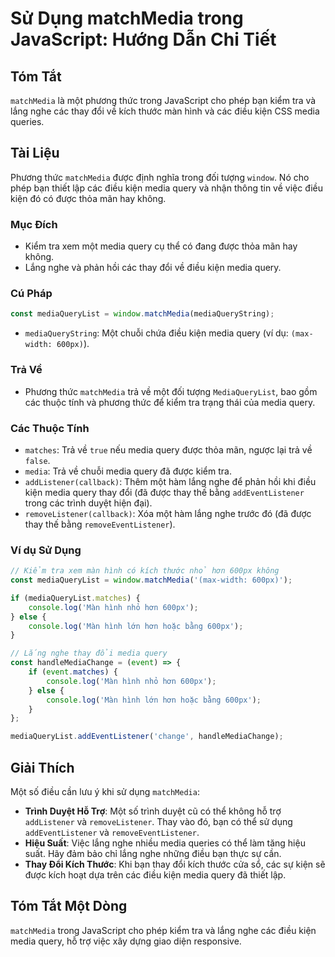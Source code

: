 <!--
Meta Description: # Sử Dụng matchMedia trong JavaScript: Hướng Dẫn Chi Tiết ## Tóm Tắt `matchMedia` là một phương thức trong JavaScript cho phép bạn kiểm tra và lắng ng...
Meta Keywords: media, query, các, điều, một
-->

# Sử Dụng matchMedia trong JavaScript: Hướng Dẫn Chi Tiết

## Tóm Tắt
`matchMedia` là một phương thức trong JavaScript cho phép bạn kiểm tra và lắng nghe các thay đổi về kích thước màn hình và các điều kiện CSS media queries.

## Tài Liệu
Phương thức `matchMedia` được định nghĩa trong đối tượng `window`. Nó cho phép bạn thiết lập các điều kiện media query và nhận thông tin về việc điều kiện đó có được thỏa mãn hay không.

### Mục Đích
- Kiểm tra xem một media query cụ thể có đang được thỏa mãn hay không.
- Lắng nghe và phản hồi các thay đổi về điều kiện media query.

### Cú Pháp
```javascript
const mediaQueryList = window.matchMedia(mediaQueryString);
```

- `mediaQueryString`: Một chuỗi chứa điều kiện media query (ví dụ: `(max-width: 600px)`).

### Trả Về
- Phương thức `matchMedia` trả về một đối tượng `MediaQueryList`, bao gồm các thuộc tính và phương thức để kiểm tra trạng thái của media query.

### Các Thuộc Tính
- `matches`: Trả về `true` nếu media query được thỏa mãn, ngược lại trả về `false`.
- `media`: Trả về chuỗi media query đã được kiểm tra.
- `addListener(callback)`: Thêm một hàm lắng nghe để phản hồi khi điều kiện media query thay đổi (đã được thay thế bằng `addEventListener` trong các trình duyệt hiện đại).
- `removeListener(callback)`: Xóa một hàm lắng nghe trước đó (đã được thay thế bằng `removeEventListener`).

### Ví dụ Sử Dụng
```javascript
// Kiểm tra xem màn hình có kích thước nhỏ hơn 600px không
const mediaQueryList = window.matchMedia('(max-width: 600px)');

if (mediaQueryList.matches) {
    console.log('Màn hình nhỏ hơn 600px');
} else {
    console.log('Màn hình lớn hơn hoặc bằng 600px');
}

// Lắng nghe thay đổi media query
const handleMediaChange = (event) => {
    if (event.matches) {
        console.log('Màn hình nhỏ hơn 600px');
    } else {
        console.log('Màn hình lớn hơn hoặc bằng 600px');
    }
};

mediaQueryList.addEventListener('change', handleMediaChange);
```

## Giải Thích
Một số điều cần lưu ý khi sử dụng `matchMedia`:
- **Trình Duyệt Hỗ Trợ**: Một số trình duyệt cũ có thể không hỗ trợ `addListener` và `removeListener`. Thay vào đó, bạn có thể sử dụng `addEventListener` và `removeEventListener`.
- **Hiệu Suất**: Việc lắng nghe nhiều media queries có thể làm tăng hiệu suất. Hãy đảm bảo chỉ lắng nghe những điều bạn thực sự cần.
- **Thay Đổi Kích Thước**: Khi bạn thay đổi kích thước cửa sổ, các sự kiện sẽ được kích hoạt dựa trên các điều kiện media query đã thiết lập.

## Tóm Tắt Một Dòng
`matchMedia` trong JavaScript cho phép kiểm tra và lắng nghe các điều kiện media query, hỗ trợ việc xây dựng giao diện responsive.